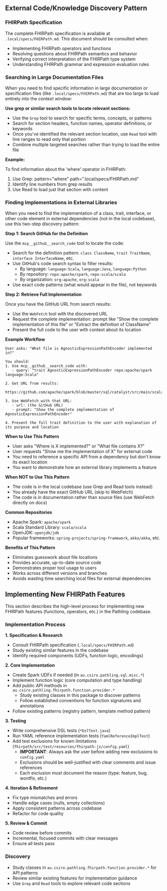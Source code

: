 ## External Code/Knowledge Discovery Pattern

### FHIRPath Specification

The complete FHIRPath specification is available at `.local/specs/FHIRPath.md`. This document should be consulted when:
- Implementing FHIRPath operators and functions
- Resolving questions about FHIRPath semantics and behavior
- Verifying correct interpretation of the FHIRPath type system
- Understanding FHIRPath grammar and expression evaluation rules

### Searching in Large Documentation Files

When you need to find specific information in large documentation or specification files (like `.local/specs/FHIRPath.md`) that are too large to load entirely into the context window:

**Use grep or similar search tools to locate relevant sections:**
- Use the `Grep` tool to search for specific terms, concepts, or patterns
- Search for section headers, function names, operator definitions, or keywords
- Once you've identified the relevant section location, use `Read` tool with line ranges to read only that portion
- Combine multiple targeted searches rather than trying to load the entire file

**Example:**

To find information about the 'where' operator in FHIRPath:
1. Use Grep: pattern="where" path=".local/specs/FHIRPath.md"
2. Identify line numbers from grep results
3. Use Read to load just that section with content


### Finding Implementations in External Libraries

When you need to find the implementation of a class, trait, interface, or other code element in external dependencies (not in the local codebase), use this two-step discovery pattern:

**Step 1: Search GitHub for the Definition**

Use the `mcp__github__search_code` tool to locate the code:
- Search for the definition pattern: `class ClassName`, `trait TraitName`, `interface InterfaceName`, etc.
- Use GitHub's code search syntax to filter results:
    - By language: `language:Scala`, `language:Java`, `language:Python`
    - By repository: `repo:apache/spark`, `repo:scala/scala`
    - By organization: `org:apache`, `org:scala`
- Use exact code patterns (what would appear in the file), not keywords

**Step 2: Retrieve Full Implementation**

Once you have the GitHub URL from search results:
- Use the `WebFetch` tool with the discovered URL
- Request the complete implementation: prompt like "Show the complete implementation of this file" or "Extract the definition of ClassName"
- Present the full code to the user with context about its location

**Example Workflow**

```
User asks: "What file is AgnosticExpressionPathEncoder implemented in?"

You should:
1. Use mcp__github__search_code with:
   - query: "trait AgnosticExpressionPathEncoder repo:apache/spark language:Scala"

2. Get URL from results:
   https://github.com/apache/spark/blob/master/sql/catalyst/src/main/scala/org/apache/spark/sql/catalyst/encoders/EncoderUtils.scala

3. Use WebFetch with that URL:
   - url: (the GitHub URL)
   - prompt: "Show the complete implementation of AgnosticExpressionPathEncoder"

4. Present the full trait definition to the user with explanation of its purpose and location
```

**When to Use This Pattern**

- User asks "Where is X implemented?" or "What file contains X?"
- User requests "Show me the implementation of X" for external code
- You need to reference a specific API from a dependency but don't know its exact location
- You want to demonstrate how an external library implements a feature

**When NOT to Use This Pattern**

- The code is in the local codebase (use Grep and Read tools instead)
- You already have the exact GitHub URL (skip to WebFetch)
- The code is in documentation rather than source files (use WebFetch directly on docs)

**Common Repositories**

- Apache Spark: `apache/spark`
- Scala Standard Library: `scala/scala`
- OpenJDK: `openjdk/jdk`
- Popular frameworks: `spring-projects/spring-framework`, `akka/akka`, etc.

**Benefits of This Pattern**

- Eliminates guesswork about file locations
- Provides accurate, up-to-date source code
- Demonstrates proper tool usage to users
- Works across different versions and branches
- Avoids wasting time searching local files for external dependencies

## Implementing New FHIRPath Features

This section describes the high-level process for implementing new FHIRPath features (functions, operators, etc.) in the Pathling codebase.

### Implementation Process

**1. Specification & Research**
- Consult FHIRPath specification (`.local/specs/FHIRPath.md`)
- Study existing similar features in the codebase
- Identify required components (UDFs, function logic, encodings)

**2. Core Implementation**
- Create Spark UDFs if needed (in `au.csiro.pathling.sql.misc.*`)
- Implement function logic (core computation and type handling)
- Add public API methods in `au.csiro.pathling.fhirpath.function.provider.*`
  - Study existing classes in this package to discover patterns
  - Follow established conventions for function signatures and annotations
- Follow existing patterns (registry pattern, template method pattern)

**3. Testing**
- Write comprehensive DSL tests (`*DslTest.java`)
- Run YAML reference implementation tests (`YamlReferenceImplTest`)
- Add test exclusions for known limitations (`fhirpath/src/test/resources/fhirpath-js/config.yaml`)
  - **IMPORTANT**: Always ask the user before adding new exclusions to `config.yaml`
  - Exclusions should be well-justified with clear comments and issue references
  - Each exclusion must document the reason (type: feature, bug, wontfix, etc.)

**4. Iteration & Refinement**
- Fix type mismatches and errors
- Handle edge cases (nulls, empty collections)
- Apply consistent patterns across codebase
- Refactor for code quality

**5. Review & Commit**
- Code review before commits
- Incremental, focused commits with clear messages
- Ensure all tests pass

### Discovery

- Study classes in `au.csiro.pathling.fhirpath.function.provider.*` for API patterns
- Review similar existing features for implementation guidance
- Use `Grep` and `Read` tools to explore relevant code sections
